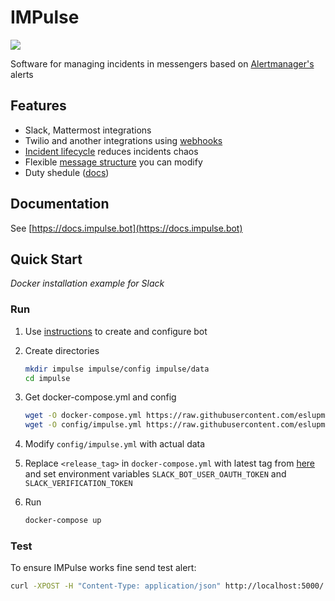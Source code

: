 # IMPulse

![](https://docs.impulse.bot/latest/media/slack_tile.png)

Software for managing incidents in messengers based on [Alertmanager's](https://prometheus.io/docs/alerting/latest/alertmanager/) alerts

## Features
- Slack, Mattermost integrations
- Twilio and another integrations using [webhooks](https://docs.impulse.bot/latest/config_file/#webhooks-examples)
- [Incident lifecycle](https://docs.impulse.bot/latest/concepts/#lifecycle) reduces incidents chaos
- Flexible [message structure](https://docs.impulse.bot/latest/concepts/#structure) you can modify
- Duty shedule ([docs](https://docs.impulse.bot/latest/config_file/#schedule-chain))

## Documentation
See [https://docs.impulse.bot](https://docs.impulse.bot)

## Quick Start
*Docker installation example for Slack*

### Run

1. Use [instructions](https://docs.impulse.bot/latest/slack) to create and configure bot
2. Create directories
    ```bash
    mkdir impulse impulse/config impulse/data
    cd impulse
    ```
3. Get docker-compose.yml and config
    ```bash
    wget -O docker-compose.yml https://raw.githubusercontent.com/eslupmi/impulse/main/examples/docker-compose.yml
    wget -O config/impulse.yml https://raw.githubusercontent.com/eslupmi/impulse/main/examples/impulse.slack.yml
    ```
4. Modify `config/impulse.yml` with actual data

5. Replace `<release_tag>` in `docker-compose.yml` with latest tag from [here](https://github.com/eslupmi/impulse/releases) and set environment variables `SLACK_BOT_USER_OAUTH_TOKEN` and `SLACK_VERIFICATION_TOKEN`

6. Run
    ```bash
    docker-compose up
    ```

### Test

To ensure IMPulse works fine send test alert:

```bash
curl -XPOST -H "Content-Type: application/json" http://localhost:5000/ -d '{"receiver":"webhook-alerts","status":"firing","alerts":[{"status":"firing","labels":{"alertname":"InstanceDown4","instance":"localhost:9100","job":"node","severity":"warning"},"annotations":{"summary":"Instanceunavailable"},"startsAt":"2024-07-28T19:26:43.604Z","endsAt":"0001-01-01T00:00:00Z","generatorURL":"http://eva:9090/graph?g0.expr=up+%3D%3D+0&g0.tab=1","fingerprint":"a7ddb1de342424cb"}],"groupLabels":{"alertname":"InstanceDown"},"commonLabels":{"alertname":"InstanceDown","instance":"localhost:9100","job":"node","severity":"warning"},"commonAnnotations":{"summary":"Instanceunavailable"},"externalURL":"http://eva:9093","version":"4","groupKey":"{}:{alertname=\"InstanceDown\"}","truncatedAlerts":0}'
```
